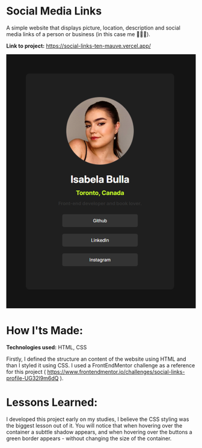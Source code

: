 # Social Media Links

A simple website that displays picture, location, description and social media links of a person or business (in this case me 🙋🏻‍♀️).

**Link to project:** https://social-links-ten-mauve.vercel.app/

![Social Media Links](SocialLinksWebsite.png)

# How I'ts Made:

**Technologies used:** HTML, CSS

Firstly, I defined the structure an content of the website using HTML and than I styled it using CSS. I used a FrontEndMentor challenge as a reference for this project ( https://www.frontendmentor.io/challenges/social-links-profile-UG32l9m6dQ ).

# Lessons Learned:

I developed this project early on my studies, I believe the CSS styling was the biggest lesson out of it. You will notice that when hovering over the container a subttle shadow appears, and when hovering over the buttons a green border appears - without changing the size of the container.
